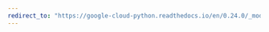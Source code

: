 ```yaml
---
redirect_to: "https://google-cloud-python.readthedocs.io/en/0.24.0/_modules/google/cloud/spanner/session.html"
---
```

